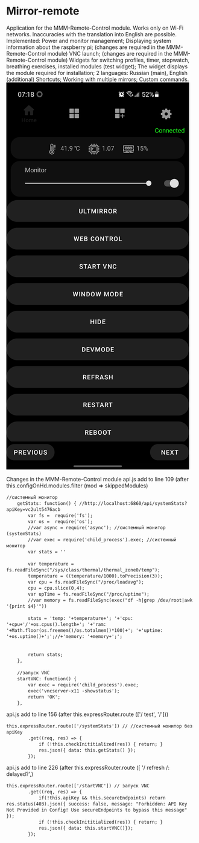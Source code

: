 # Mirror-remote
Application for the MMM-Remote-Control module.
Works only on Wi-Fi networks.
Inaccuracies with the translation into English are possible.
Implemented:
Power and monitor management;
Displaying system information about the raspberry pi; (changes are required in the MMM-Remote-Control module)
VNC launch; (changes are required in the MMM-Remote-Control module)
Widgets for switching profiles, timer, stopwatch, breathing exercises, installed modules (test widget);
The widget displays the module required for installation;
2 languages: Russian (main), English (additional)
Shortcuts;
Working with multiple mirrors;
Custom commands.
![Home](home.jpg)

Changes in the MMM-Remote-Control module
api.js add to line 109 (after  this.configOnHd.modules.filter (mod => skippedModules)

	//системный монитор
		getStats: function() { //http://localhost:6860/api/systemStats?apiKey=vc2ult5476acb
            var fs =  require('fs');
            var os =  require('os');
            //var async = require('async'); //системный монитор (systemStats)
            //var exec = require('child_process').exec; //системный монитор
            var stats = ''

            var temperature = fs.readFileSync("/sys/class/thermal/thermal_zone0/temp");
            temperature = ((temperature/1000).toPrecision(3));
            var cpu = fs.readFileSync("/proc/loadavg");
            cpu = cpu.slice(0,4);
            var upTime = fs.readFileSync("/proc/uptime");
            //var memory = fs.readFileSync(exec("df -h|grep /dev/root|awk '{print $4}'"))
                
            stats = 'temp: '+temperature+'; '+'cpu: '+cpu+'/'+os.cpus().length+'; '+'ram: '+Math.floor(os.freemem()/os.totalmem()*100)+'; '+'uptime: '+os.uptime()+';';//+'memory: '+memory+';';
                
                
            return stats;
		},
        
        //запуск VNC
		startVNC: function() { 
            var exec = require('child_process').exec;
            exec('vncserver-x11 -showstatus');  
            return 'OK';
		},
api.js add to line 156 (after  this.expressRouter.route (['/ test', '/']))

	this.expressRouter.route(['/systemStats']) // //системный монитор без apiKey
            .get((req, res) => {
                if (!this.checkInititialized(res)) { return; }
                res.json({ data: this.getStats() });
            });
api.js add to line 226 (after  this.expressRouter.route ([
'/ refresh /: delayed?',)

	this.expressRouter.route(['/startVNC']) // запуск VNC
            .get((req, res) => {
                if(!this.apiKey && this.secureEndpoints) return res.status(403).json({ success: false, message: "Forbidden: API Key Not Provided in Config! Use secureEndpoints to bypass this message" });
                if (!this.checkInititialized(res)) { return; }
                res.json({ data: this.startVNC()});
            });
